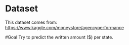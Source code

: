 # Dataset
This dataset comes from: https://www.kaggle.com/moneystore/agencyperformance

#Goal
Try to predict the written amount ($) per state. 
